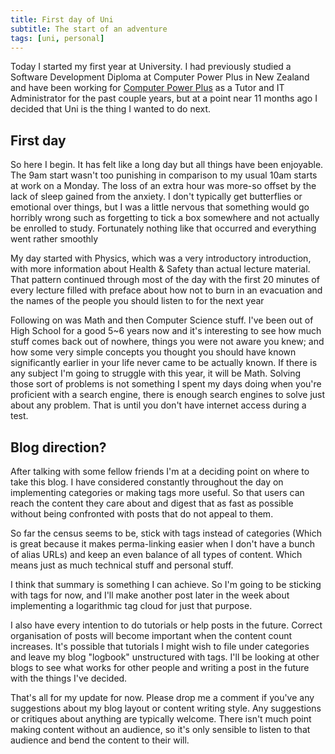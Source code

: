 ```yaml
---
title: First day of Uni
subtitle: The start of an adventure
tags: [uni, personal]
---
```


Today I started my first year at University. I had previously studied a Software Development Diploma at Computer Power Plus in New Zealand and have been working for [Computer Power Plus](http://cpp.ac.nz) as a Tutor and IT Administrator for the past couple years, but at a point near 11 months ago I decided that Uni is the thing I wanted to do next.
<!--more-->
## First day

So here I begin. It has felt like a long day but all things have been enjoyable. The 9am start wasn't too punishing in comparison to my usual 10am starts at work on a Monday. The loss of an extra hour was more-so offset by the lack of sleep gained from the anxiety. I don't typically get butterflies or emotional over things, but I was a little nervous that something would go horribly wrong such as forgetting to tick a box somewhere and not actually be enrolled to study. Fortunately nothing like that occurred and everything went rather smoothly

My day started with Physics, which was a very introductory introduction, with more information about Health & Safety than actual lecture material. That pattern continued through most of the day with the first 20 minutes of every lecture filled with preface about how not to burn in an evacuation and the names of the people you should listen to for the next year

Following on was Math and then Computer Science stuff. I've been out of High School for a good 5~6 years now and it's interesting to see how much stuff comes back out of nowhere, things you were not aware you knew; and how some very simple concepts you thought you should have known significantly earlier in your life never came to be actually known. If there is any subject I'm going to struggle with this year, it will be Math. Solving those sort of problems is not something I spent my days doing when you're proficient with a search engine, there is enough search engines to solve just about any problem. That is until you don't have internet access during a test.

## Blog direction?

After talking with some fellow friends I'm at a deciding point on where to take this blog. I have considered constantly throughout the day on implementing categories or making tags more useful. So that users can reach the content they care about and digest that as fast as possible without being confronted with posts that do not appeal to them. 

So far the census seems to be, stick with tags instead of categories (Which is great because it makes perma-linking easier when I don't have a bunch of alias URLs) and keep an even balance of all types of content. Which means just as much technical stuff and personal stuff.

I think that summary is something I can achieve. So I'm going to be sticking with tags for now, and I'll make another post later in the week about implementing a logarithmic tag cloud for just that purpose. 

I also have every intention to do tutorials or help posts in the future. Correct organisation of posts will become important when the content count increases. It's possible that tutorials I might wish to file under categories and leave my blog "logbook" unstructured with tags. I'll be looking at other blogs to see what works for other people and writing a post in the future with the things I've decided.

That's all for my update for now. Please drop me a comment if you've any suggestions about my blog layout or content writing style. Any suggestions or critiques about anything are typically welcome. There isn't much point making content without an audience, so it's only sensible to listen to that audience and bend the content to their will.